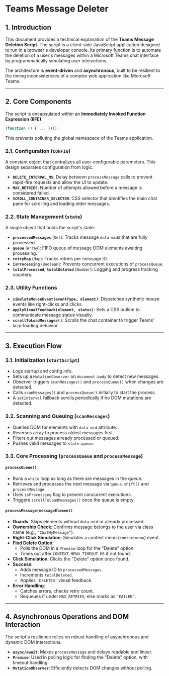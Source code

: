 # Teams Message Deleter

## 1. Introduction

This document provides a technical explanation of the **Teams Message Deletion Script**. The script is a client-side JavaScript application designed to run in a browser's developer console. Its primary function is to automate the deletion of a user's messages within a Microsoft Teams chat interface by programmatically simulating user interactions.

The architecture is **event-driven** and **asynchronous**, built to be resilient to the timing inconsistencies of a complex web application like Microsoft Teams.

---

## 2. Core Components

The script is encapsulated within an **Immediately Invoked Function Expression (IIFE)**:  
```js
(function () { ... })();
```
This prevents polluting the global namespace of the Teams application.

### 2.1. Configuration (`CONFIG`)

A constant object that centralizes all user-configurable parameters. This design separates configuration from logic.

- **`DELETE_INTERVAL_MS`**: Delay between `processMessage` calls to prevent rapid-fire requests and allow the UI to update.
- **`MAX_RETRIES`**: Number of attempts allowed before a message is considered failed.
- **`SCROLL_CONTAINER_SELECTOR`**: CSS selector that identifies the main chat pane for scrolling and loading older messages.

### 2.2. State Management (`state`)

A single object that holds the script's state:

- **`processedMessages`** (`Set`): Tracks message `data-mid`s that are fully processed.
- **`queue`** (`Array`): FIFO queue of message DOM elements awaiting processing.
- **`retryMap`** (`Map`): Tracks retries per message ID.
- **`isProcessing`** (`Boolean`): Prevents concurrent executions of `processQueue`.
- **`totalProcessed`**, **`totalDeleted`** (`Number`): Logging and progress tracking counters.

### 2.3. Utility Functions

- **`simulateMouseEvent(eventType, element)`**: Dispatches synthetic mouse events like right-clicks and clicks.
- **`applyVisualFeedback(element, status)`**: Sets a CSS outline to communicate message status visually.
- **`scrollToLoadMessages()`**: Scrolls the chat container to trigger Teams' lazy-loading behavior.

---

## 3. Execution Flow

### 3.1. Initialization (`startScript`)

- Logs startup and config info.
- Sets up a `MutationObserver` on `document.body` to detect new messages.
- Observer triggers `scanMessages()` and `processQueue()` when changes are detected.
- Calls `scanMessages()` and `processQueue()` initially to start the process.
- A `setInterval` fallback scrolls periodically if no DOM mutations are detected.

### 3.2. Scanning and Queuing (`scanMessages`)

- Queries DOM for elements with `data-mid` attribute.
- Reverses array to process oldest messages first.
- Filters out messages already processed or queued.
- Pushes valid messages to `state.queue`.

### 3.3. Core Processing (`processQueue` and `processMessage`)

#### `processQueue()`

- Runs a `while` loop as long as there are messages in the queue.
- Retrieves and processes the next message via `queue.shift()` and `processMessage`.
- Uses `isProcessing` flag to prevent concurrent executions.
- Triggers `scrollToLoadMessages()` once the queue is empty.

#### `processMessage(messageElement)`

- **Guards**: Skips elements without `data-mid` or already processed.
- **Ownership Check**: Confirms message belongs to the user via class name (e.g., `"ChatMyMessage"`).
- **Right-Click Simulation**: Simulates a context menu (`contextmenu`) event.
- **Find Delete Option**:
  - Polls the DOM in a `Promise` loop for the "Delete" option.
  - Times out after `CONTEXT_MENU_TIMEOUT_MS` if not found.
- **Click Simulation**: Clicks the "Delete" option once found.
- **Success**:
  - Adds message ID to `processedMessages`.
  - Increments `totalDeleted`.
  - Applies `'DELETED'` visual feedback.
- **Error Handling**:
  - Catches errors, checks retry count.
  - Requeues if under `MAX_RETRIES`; else marks as `'FAILED'`.

---

## 4. Asynchronous Operations and DOM Interaction

The script's resilience relies on robust handling of asynchronous and dynamic DOM interactions.

- **`async/await`**: Makes `processMessage` and delays readable and linear.
- **`Promise`**: Used in polling logic for finding the "Delete" option, with timeout handling.
- **`MutationObserver`**: Efficiently detects DOM changes without polling.

